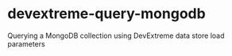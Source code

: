 # devextreme-query-mongodb
Querying a MongoDB collection using DevExtreme data store load parameters

